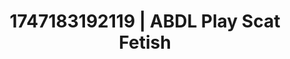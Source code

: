 ---
categories:
- Anal
- Erotic friction
- MILF
- Teasing look
- Erotic hair pulling
image: /assets/images/1747183192119.jpg
layout: post
seo:
  description: Featured content with sensual ABDL Play, Scat Fetish. HD images available.
  keywords: ABDL Play, Scat Fetish
  og_image: /assets/images/1747183192119.jpg
  schema_type: VisualArtwork
tags:
- ABDL Play
- '#1747183192119'
- Scat Fetish
title: 1747183192119 | ABDL Play Scat Fetish
---